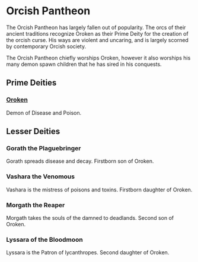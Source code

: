 # Orcish Pantheon

The Orcish Pantheon has largely fallen out of popularity. The orcs of their ancient traditions recognize Oroken as their Prime Deity for the creation of the orcish curse. His ways are violent and uncaring, and is largely scorned by contemporary Orcish society.

The Orcish Pantheon chiefly worships Oroken, however it also worships his many demon spawn children that he has sired in his conquests.

## Prime Deities

### [Oroken](Mithrinian%20Deities/Oroken.md)

Demon of Disease and Poison.

## Lesser Deities

### Gorath the Plaguebringer

Gorath spreads disease and decay. Firstborn son of Oroken.

### Vashara the Venomous

Vashara is the mistress of poisons and toxins. Firstborn daughter of Oroken.

### Morgath the Reaper

Morgath takes the souls of the damned to deadlands. Second son of Oroken.

### Lyssara of the Bloodmoon

Lyssara is the Patron of lycanthropes. Second daughter of Oroken.
